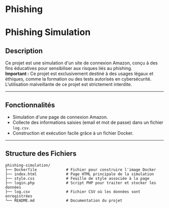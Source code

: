 # Phishing
# **Phishing Simulation**

## **Description**
Ce projet est une simulation d'un site de connexion Amazon, conçu à des fins éducatives pour sensibiliser aux risques liés au phishing.  
**Important :** Ce projet est exclusivement destiné à des usages légaux et éthiques, comme la formation ou des tests autorisés en cybersécurité. L’utilisation malveillante de ce projet est strictement interdite.

---

## **Fonctionnalités**
- Simulation d'une page de connexion Amazon.
- Collecte des informations saisies (email et mot de passe) dans un fichier `log.csv`.
- Construction et exécution facile grâce à un fichier Docker.

---

## **Structure des Fichiers**
```plaintext
phishing-simulation/
├── Dockerfile             # Fichier pour construire l'image Docker
├── index.html             # Page HTML principale de la simulation
├── style.css              # Feuille de style associée à la page
├── login.php              # Script PHP pour traiter et stocker les données
├── log.csv                # Fichier CSV où les données sont enregistrées
└── README.md              # Documentation du projet
